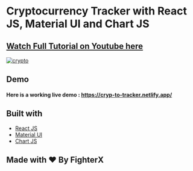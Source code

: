 # Cryptocurrency Tracker with React JS, Material UI and Chart JS

## [Watch Full Tutorial on Youtube here](https://youtu.be/QA6oTpMZp84)

[![crypto](https://user-images.githubusercontent.com/51760520/136682357-5d269bb9-0e36-4f26-a468-fb2963dd9468.png)](https://youtu.be/QA6oTpMZp84)

## Demo
#### Here is a working live demo :  https://cryp-to-tracker.netlify.app/

## Built with 

- [React JS](https://reactjs.org/)
- [Material UI](https://v4.mui.com/)
- [Chart JS](https://reactchartjs.github.io/react-chartjs-2/#/)

## Made with ♥ By FighterX
